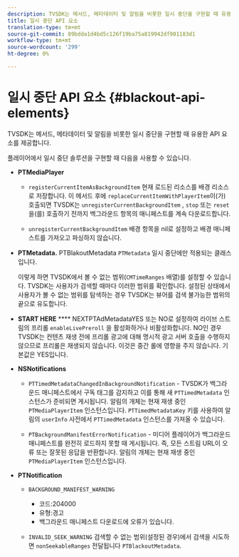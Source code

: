 ```yaml
---
description: TVSDK는 메서드, 메타데이터 및 알림을 비롯한 일시 중단을 구현할 때 유용한 API 요소를 제공합니다.
title: 일시 중단 API 요소
translation-type: tm+mt
source-git-commit: 89bdda1d4bd5c126f19ba75a819942df901183d1
workflow-type: tm+mt
source-wordcount: '299'
ht-degree: 0%

---
```



# 일시 중단 API 요소 {#blackout-api-elements}

TVSDK는 메서드, 메타데이터 및 알림을 비롯한 일시 중단을 구현할 때 유용한 API 요소를 제공합니다.

플레이어에서 일시 중단 솔루션을 구현할 때 다음을 사용할 수 있습니다.

* **PTMediaPlayer**

   * `registerCurrentItemAsBackgroundItem` 현재 로드된 리소스를 배경 리소스로 저장합니다. 이 메서드 후에 `replaceCurrentItemWithPlayerItem`이(가) 호출되면 TVSDK는 `unregisterCurrentBackgroundItem` , `stop` 또는 `reset`을(를) 호출하기 전까지 백그라운드 항목의 매니페스트를 계속 다운로드합니다.

   * `unregisterCurrentBackgroundItem` 배경 항목을 nil로 설정하고 배경 매니페스트를 가져오고 파싱하지 않습니다.

* **PTMetadata.** PTBlakoutMetadata `PTMetadata` 일시 중단에만 적용되는 클래스입니다.

   이렇게 하면 TVSDK에서 볼 수 없는 범위(`CMTimeRanges` 배열)를 설정할 수 있습니다. TVSDK는 사용자가 검색할 때마다 이러한 범위를 확인합니다. 설정된 상태에서 사용자가 볼 수 없는 범위를 탐색하는 경우 TVSDK는 뷰어를 검색 불가능한 범위의 끝으로 유도합니다.

* **START HERE** **** NEXTPTAdMetadataYES 또는 NO로 설정하여 라이브 스트림의 프리롤 `enableLivePreroll` 을 활성화하거나 비활성화합니다. NO인 경우 TVSDK는 컨텐츠 재생 전에 프리롤 광고에 대해 명시적 광고 서버 호출을 수행하지 않으므로 프리롤은 재생되지 않습니다. 이것은 중간 롤에 영향을 주지 않습니다. 기본값은 YES입니다.

* **NSNotifications**

   * `PTTimedMetadataChangedInBackgroundNotification` - TVSDK가 백그라운드 매니페스트에서 구독 태그를 감지하고 이를 통해 새  `PTTimedMetadata` 인스턴스가 준비되면 게시됩니다. 알림의 개체는 현재 재생 중인 `PTMediaPlayerItem` 인스턴스입니다. `PTTimedMetadataKey` 키를 사용하여 알림의 `userInfo` 사전에서 `PTTimedMetadata` 인스턴스를 가져올 수 있습니다.

   * `PTBackgroundManifestErrorNotification` - 미디어 플레이어가 백그라운드 매니페스트를 완전히 로드하지 못할 때 게시됩니다. 즉, 모든 스트림 URL이 오류 또는 잘못된 응답을 반환합니다. 알림의 개체는 현재 재생 중인 `PTMediaPlayerItem` 인스턴스입니다.

* **PTNotification**

   * `BACKGROUND_MANIFEST_WARNING`

      * 코드:204000
      * 유형:경고
      * 백그라운드 매니페스트 다운로드에 오류가 있습니다.
   * `INVALID_SEEK_WARNING` 검색할 수 없는 범위(설정된 경우)에서 검색을 시도하면  `nonSeekableRanges` 전달됩니다 `PTBlackoutMetadata`.